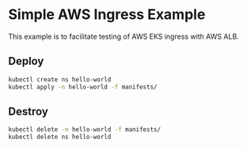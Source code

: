 # Simple AWS Ingress Example

This example is to facilitate testing of AWS EKS ingress with AWS ALB.

## Deploy

```bash
kubectl create ns hello-world
kubectl apply -n hello-world -f manifests/
```

## Destroy

```bash
kubectl delete -n hello-world -f manifests/
kubectl delete ns hello-world
```

